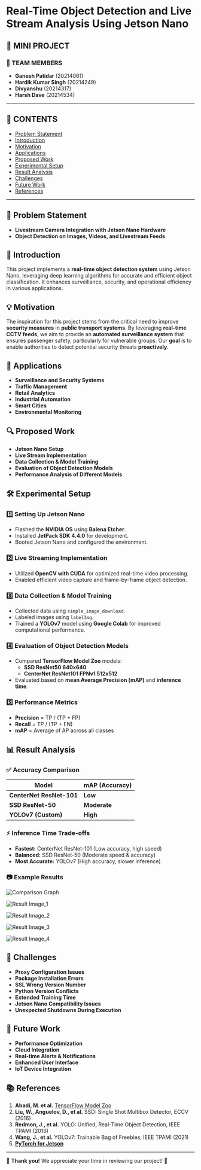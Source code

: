 # Real-Time Object Detection and Live Stream Analysis Using Jetson Nano

## 🎯 MINI PROJECT

### 👥 TEAM MEMBERS
- **Ganesh Patidar** (20214061)
- **Hardik Kumar Singh** (20214249)
- **Divyanshu** (20214317)
- **Harsh Dave** (20214534)

---

## 📌 CONTENTS
- [Problem Statement](#problem-statement)
- [Introduction](#introduction)
- [Motivation](#motivation)
- [Applications](#applications)
- [Proposed Work](#proposed-work)
- [Experimental Setup](#experimental-setup)
- [Result Analysis](#result-analysis)
- [Challenges](#challenges)
- [Future Work](#future-work)
- [References](#references)

---

## 📢 Problem Statement
- **Livestream Camera Integration with Jetson Nano Hardware**
- **Object Detection on Images, Videos, and Livestream Feeds**

## 📖 Introduction
This project implements a **real-time object detection system** using Jetson Nano, leveraging deep learning algorithms for accurate and efficient object classification. It enhances surveillance, security, and operational efficiency in various applications.

## 💡 Motivation
The inspiration for this project stems from the critical need to improve **security measures** in **public transport systems**. By leveraging **real-time CCTV feeds**, we aim to provide an **automated surveillance system** that ensures passenger safety, particularly for vulnerable groups. Our **goal** is to enable authorities to detect potential security threats **proactively**.

## 🚀 Applications
- **Surveillance and Security Systems**
- **Traffic Management**
- **Retail Analytics**
- **Industrial Automation**
- **Smart Cities**
- **Environmental Monitoring**

## 🔍 Proposed Work
- **Jetson Nano Setup**
- **Live Stream Implementation**
- **Data Collection & Model Training**
- **Evaluation of Object Detection Models**
- **Performance Analysis of Different Models**

## 🛠 Experimental Setup
### 1️⃣ **Setting Up Jetson Nano**
- Flashed the **NVIDIA OS** using **Balena Etcher**.
- Installed **JetPack SDK 4.4.0** for development.
- Booted Jetson Nano and configured the environment.

### 2️⃣ **Live Streaming Implementation**
- Utilized **OpenCV with CUDA** for optimized real-time video processing.
- Enabled efficient video capture and frame-by-frame object detection.

### 3️⃣ **Data Collection & Model Training**
- Collected data using `simple_image_download`.
- Labeled images using `labelImg`.
- Trained a **YOLOv7** model using **Google Colab** for improved computational performance.

### 4️⃣ **Evaluation of Object Detection Models**
- Compared **TensorFlow Model Zoo** models:
  - **SSD ResNet50 640x640**
  - **CenterNet ResNet101 FPNv1 512x512**
- Evaluated based on **mean Average Precision (mAP)** and **inference time**.

### 5️⃣ **Performance Metrics**
- **Precision** = TP / (TP + FP)
- **Recall** = TP / (TP + FN)
- **mAP** = Average of AP across all classes

## 📊 Result Analysis
### ✅ **Accuracy Comparison**
| Model | mAP (Accuracy) |
|--------|--------------|
| **CenterNet ResNet-101** | **Low** |
| **SSD ResNet-50** | **Moderate** |
| **YOLOv7 (Custom)** | **High** |

### ⚡ **Inference Time Trade-offs**
- **Fastest:** CenterNet ResNet-101 (Low accuracy, high speed)
- **Balanced:** SSD ResNet-50 (Moderate speed & accuracy)
- **Most Accurate:** YOLOv7 (High accuracy, slower inference)

### 📷 **Example Results**
![Comparison Graph](https://github.com/Hardik-111/livestream_object_detection/assets/89783619/801819ba-2871-4f6b-8425-f33bab728d98)

![Result Image_1](https://github.com/Hardik-111/livestream_object_detection/assets/89783619/97cc35d7-9780-44a0-89d6-f23a6198ab97)

![Result Image_2](https://github.com/Hardik-111/livestream_object_detection/assets/89783619/b056f45f-4228-430f-8a54-67c2858e3232)

![Result Image_3](https://github.com/Hardik-111/livestream_object_detection/assets/89783619/e6c20bff-9184-4b23-92a8-c9f266b7d69c)

![Result Image_4](https://github.com/Hardik-111/livestream_object_detection/assets/89783619/b43ee2dd-9ef5-426a-a1b1-efff22b16faa)

## 🛑 Challenges
- **Proxy Configuration Issues**
- **Package Installation Errors**
- **SSL Wrong Version Number**
- **Python Version Conflicts**
- **Extended Training Time**
- **Jetson Nano Compatibility Issues**
- **Unexpected Shutdowns During Execution**

## 🔮 Future Work
- **Performance Optimization**
- **Cloud Integration**
- **Real-time Alerts & Notifications**
- **Enhanced User Interface**
- **IoT Device Integration**

## 📚 References
1. **Abadi, M. et al.** [TensorFlow Model Zoo](https://github.com/tensorflow/models/blob/master/research/object_detection/g3doc/tf2_detection_zoo.md)
2. **Liu, W., Anguelov, D., et al.** SSD: Single Shot Multibox Detector, ECCV (2016)
3. **Redmon, J., et al.** YOLO: Unified, Real-Time Object Detection, IEEE TPAMI (2016)
4. **Wang, J., et al.** YOLOv7: Trainable Bag of Freebies, IEEE TPAMI (2021)
5. **[PyTorch for Jetson](https://forums.developer.nvidia.com/t/pytorch-for-jetson/72048)**

---

🚀 **Thank you!** We appreciate your time in reviewing our project! 🎯

